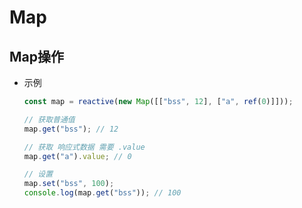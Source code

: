 # Map

## Map操作

  - 示例

    ```js
    const map = reactive(new Map([["bss", 12], ["a", ref(0)]]));

    // 获取普通值
    map.get("bss"); // 12

    // 获取 响应式数据 需要 .value
    map.get("a").value; // 0

    // 设置
    map.set("bss", 100);
    console.log(map.get("bss")); // 100
    ```
